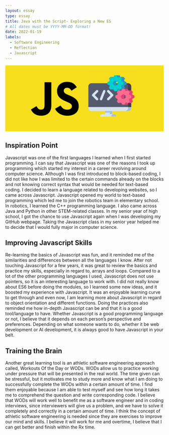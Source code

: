 ```yaml
---
layout: essay
type: essay
title: Java with the Script- Exploring a New ES
# All dates must be YYYY-MM-DD format!
date: 2022-01-19
labels:
  - Software Engineering
  - Reflection
  - Javascript
---
```


<img class="ui large centered image" src="../images/javas.png">

## Inspiration Point

Javascript was one of the first languages I learned when I first started programming. I can say that Javascript was one of the reasons I took up programming which started my interest in a career revolving around computer science. Although I was first introduced to block-based coding, I did not like how I was limited to the certain commands already on the blocks and not knowing correct syntax that would be needed for text-based coding. I decided to learn a language related to developing websites, so I came across Javascript. Javascript opened my world to text-based programming which led me to join the robotics team in elementary school. In robotics, I learned the C++ programming language. I also came across Java and Python in other STEM-related classes. In my senior year of high school, I got the chance to use Javascript again when I was developing my GitHub webpage. Taking the Javascript class in my senior year helped me to decide that I would fully major in computer science.

## Improving Javascript Skills

Re-learning the basics of Javascript was fun, and it reminded me of the similarities and differences between all the languages I know. After not touching Javascript for a few years, it was great to review the basics and practice my skills, especially in regard to, arrays and loops. Compared to a lot of the other programming languages I used, Javascript does not use pointers, so it is an interesting language to work with. I did not really know about ES6 before doing the modules, so I learned some new ideas, and it boosted my experience with Javascript. It was an enjoyable learning curve to get through and even now, I am learning more about Javascript in regard to object orientation and different functions. Doing the practices also reminded me how in-depth Javascript can be and that it is a good tool/language to have. Whether Javascript is a good programming language or not, I believe that it depends on each person’s perspective and preferences. Depending on what someone wants to do, whether it be web development or AI development, it is always good to have Javascript in your belt. 

## Training the Brain

Another great learning tool is an athletic software engineering approach called, Workouts Of the Day or WODs. WODs allow us to practice working under pressure that will be presented in the real world. The time given can be stressful, but it motivates me to study more and know what I am doing to successfully complete the WODs within a certain amount of time. I find them enjoyable because I am able to test myself and see how long it takes me to comprehend the question and write corresponding code. I believe that WODs will work well to benefit me as a software engineer and in coding interviews, since interviewers will give us a problem, and we have to solve it completely and correctly in a certain amount of time. I think the concept of athletic software engineering is needed since they are exercises to improve our mind and skills. I believe it will work for me and overtime, I believe that I can get better and finish within the Rx time.
